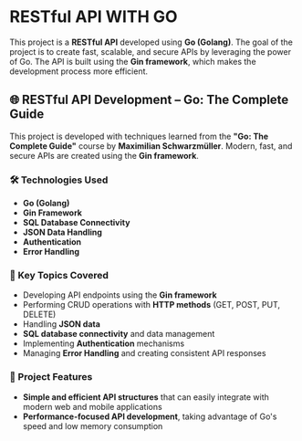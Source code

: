 # RESTful API WITH GO

This project is a **RESTful API** developed using **Go (Golang)**. The goal of the project is to create fast, scalable, and secure APIs by leveraging the power of Go. The API is built using the **Gin framework**, which makes the development process more efficient.

## 🌐 RESTful API Development – Go: The Complete Guide

This project is developed with techniques learned from the **"Go: The Complete Guide"** course by **Maximilian Schwarzmüller**. Modern, fast, and secure APIs are created using the **Gin framework**.

### 🛠️ Technologies Used
- **Go (Golang)**
- **Gin Framework**
- **SQL Database Connectivity**
- **JSON Data Handling**
- **Authentication**
- **Error Handling**

### 🎯 Key Topics Covered
- Developing API endpoints using the **Gin framework**
- Performing CRUD operations with **HTTP methods** (GET, POST, PUT, DELETE)
- Handling **JSON data**
- **SQL database connectivity** and data management
- Implementing **Authentication** mechanisms
- Managing **Error Handling** and creating consistent API responses

### 🚀 Project Features
- **Simple and efficient API structures** that can easily integrate with modern web and mobile applications
- **Performance-focused API development**, taking advantage of Go's speed and low memory consumption
